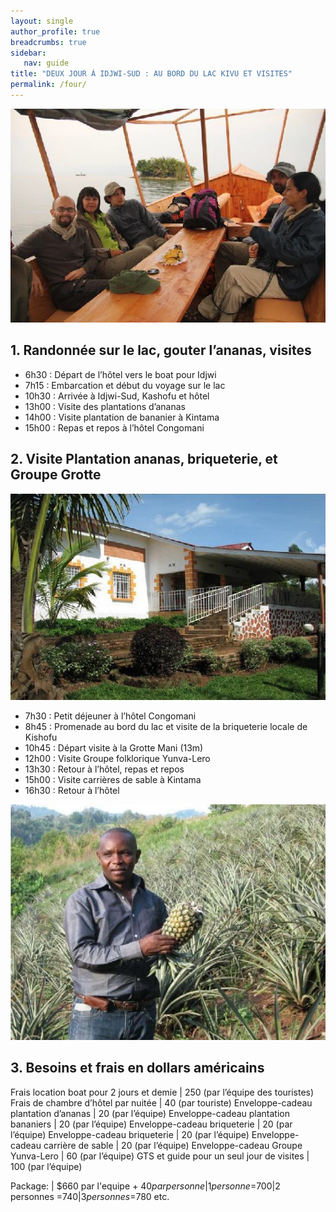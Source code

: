 ```yaml
---
layout: single
author_profile: true
breadcrumbs: true
sidebar:
   nav: guide
title: "DEUX JOUR Á IDJWI-SUD : AU BORD DU LAC KIVU ET VISITES"
permalink: /four/
---
```

![Image](../assets/images/image4a.jpg)

## 1. Randonnée sur le lac, gouter l’ananas, visites

* 6h30 : Départ de l’hôtel vers le boat pour Idjwi  
* 7h15 : Embarcation et début du voyage sur le lac              
* 10h30 : Arrivée à Idjwi-Sud, Kashofu et hôtel  
* 13h00 : Visite des plantations d’ananas  
* 14h00 : Visite plantation de bananier à Kintama  
* 15h00 : Repas et repos à l’hôtel Congomani  

## 2. Visite Plantation ananas, briqueterie, et Groupe Grotte
![Image](../assets/images/image4b.jpg)  

* 7h30 : Petit déjeuner à l’hôtel Congomani  
* 8h45 : Promenade au bord du lac et visite de la briqueterie locale de Kishofu  
* 10h45 : Départ visite à la Grotte Mani (13m)  
* 12h00 : Visite Groupe folklorique Yunva-Lero  
* 13h30 : Retour à l’hôtel, repas et repos  
* 15h00 : Visite carrières de sable à Kintama    
* 16h30 : Retour à l’hôtel  

![Image](../assets/images/image4c.jpg)

## 3. Besoins et frais en dollars américains  

Frais location boat pour 2 jours et demie | 250 (par l’équipe des touristes)
Frais de chambre d’hôtel par nuitée | 40 (par touriste)
Enveloppe-cadeau plantation d’ananas | 20 (par l’équipe)
Enveloppe-cadeau plantation bananiers | 20 (par l’équipe)
Enveloppe-cadeau briqueterie | 20 (par l’équipe)
Enveloppe-cadeau briqueterie | 20 (par l’équipe)
Enveloppe-cadeau carrière de sable | 20 (par l’équipe)
Enveloppe-cadeau Groupe Yunva-Lero | 60 (par l’équipe) 
GTS et guide pour un seul jour de visites |	100 (par l’équipe)

Package: | $660 par l'equipe + $40 par personne|1 personne =$700|2 personnes =$740|3 personnes =$780 etc.

<!--- Package	| USD par X nombre + équipes des touristes --->
